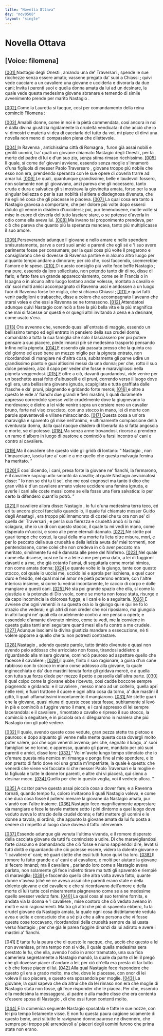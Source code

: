 ```yaml
---
title: "Novella Ottava"
day: "nov0508"
layout: "single"
---
```

<div id="nov0508" type="novella" who="filomena">
 <h1>
  Novella Ottava
 </h1>
 <p>
  <h2>
   [Voice: filomena]
  </h2>
 </p>
 <argument>
  <p>
   <a href="{{ site.baseurl }}enDecameron/nov0508#p05080001" id="p05080001">
    [001]
   </a>
   <name persref="nastagio" type="person">
    Nastagio degli Onesti
   </name>
   , amando una de'
   <name persref="traversari" type="person">
    Traversari
   </name>
   , spende le sue ricchezze senza essere amato; vassene pregato da' suoi a
   <name placeref="chiassi" type="place">
    Chiassi
   </name>
   ; quivi vede cacciare a un cavaliere una giovane e ucciderla e divorarla da due cani; Invita i parenti suoi e quella donna amata da lui ad un desinare, la quale vede questa medesima giovane sbranare e temendo di simile avvenimento prende per marito
   <name persref="nastagio" type="person">
    Nastagio
   </name>
   .
  </p>
 </argument>
 <div3 type="commentary" who="author">
  <p>
   <a href="{{ site.baseurl }}enDecameron/nov0508#p05080002" id="p05080002">
    [002]
   </a>
   Come la
   <name persref="lauretta" type="person">
    Lauretta
   </name>
   si tacque, cos&iacute; per comandamento della
   <name persref="fiammetta" type="person">
    reina
   </name>
   cominci&ograve;
   <name persref="filomena" type="person">
    Filomena
   </name>
   :
  </p>
 </div3>
 <div3 type="commentary" who="filomena">
  <p>
   <a href="{{ site.baseurl }}enDecameron/nov0508#p05080003" id="p05080003">
    [003]
   </a>
   Amabili donne, come in noi &egrave; la piet&agrave; commendata, cos&iacute; ancora in noi &egrave; dalla divina giustizia rigidamente la crudelt&agrave; vendicata: il che acci&ograve; che io vi dimostri e materia vi dea di cacciarla del tutto da voi, mi piace di dirvi una novella non meno di compassion piena che dilettevole.
  </p>
 </div3>
 <p>
  <a href="{{ site.baseurl }}enDecameron/nov0508#p05080004" id="p05080004">
   [004]
  </a>
  In
  <name placeref="ravenna" type="place">
   Ravenna
  </name>
  , antichissima citt&agrave; di
  <name placeref="romagna" type="place">
   Romagna
  </name>
  , furon gi&agrave; assai nobili e gentili uomini, tra' quali un giovane chiamato
  <name persref="nastagio" type="person">
   Nastagio degli Onesti
  </name>
  , per la morte del padre di lui e d'un suo zio, senza stima rimaso ricchissimo.
  <a href="{{ site.baseurl }}enDecameron/nov0508#p05080005" id="p05080005">
   [005]
  </a>
  Il quale, s&iacute; come de' giovani avviene, essendo senza moglie s'innamor&ograve; d'una figliuola di messer
  <name persref="paolotraversari" type="person">
   Paolo Traversaro
  </name>
  , giovane troppo pi&uacute; nobile che esso non era, prendendo speranza con le sue opere di doverla trarre ad amar lui.
  <a href="{{ site.baseurl }}enDecameron/nov0508#p05080006" id="p05080006">
   [006]
  </a>
  Le quali, quantunque grandissime, belle e laudevoli fossero, non solamente non gli giovavano, anzi pareva che gli nocessero, tanto cruda e dura e salvatica gli si mostrava la giovinetta amata, forse per la sua singular bellezza o per la sua nobilt&agrave; s&iacute; altiera e disdegnosa divenuta, che n&eacute; egli n&eacute; cosa che gli piacesse le piaceva.
  <a href="{{ site.baseurl }}enDecameron/nov0508#p05080007" id="p05080007">
   [007]
  </a>
  La qual cosa era tanto a
  <name persref="nastagio" type="person">
   Nastagio
  </name>
  gravosa a comportare, che per dolore pi&uacute; volte dopo essersi doluto gli venne in disidero d'uccidersi; poi, pur tenendosene, molte volte si mise in cuore di doverla del tutto lasciare stare, o se potesse d'averla in odio come ella aveva lui.
  <a href="{{ site.baseurl }}enDecameron/nov0508#p05080008" id="p05080008">
   [008]
  </a>
  Ma invano tal proponimento prendeva, per ci&ograve; che pareva che quanto pi&uacute; la speranza mancava, tanto pi&uacute; multiplicasse il suo amore.
 </p>
 <p>
  <a href="{{ site.baseurl }}enDecameron/nov0508#p05080009" id="p05080009">
   [009]
  </a>
  Perseverando adunque il giovane e nello amare e nello spendere smisuratamente, parve a certi suoi amici e parenti che egli s&eacute; e 'l suo avere parimente fosse per consumare; per la qual cosa pi&uacute; volte il pregarono e consigliarono che si dovesse di
  <name placeref="ravenna" type="place">
   Ravenna
  </name>
  partire e in alcuno altro luogo per alquanto tempo andare a dimorare; per ci&ograve; che, cos&iacute; faccendo, scemerebbe l'amore e le spese.
  <a href="{{ site.baseurl }}enDecameron/nov0508#p05080010" id="p05080010">
   [010]
  </a>
  Di questo consiglio pi&uacute; volte fece beffe
  <name persref="nastagio" type="person">
   Nastagio
  </name>
  ; ma pure, essendo da loro sollecitato, non potendo tanto dir di no, disse di farlo; e fatto fare un grande apparecchiamento, come se in
  <name placeref="francia" type="place">
   Francia
  </name>
  o in
  <name placeref="spagna" type="place">
   Ispagna
  </name>
  o in alcuno altro luogo lontano andar volesse, montato a cavallo e da' suoi molti amici accompagnato di
  <name placeref="ravenna" type="place">
   Ravenna
  </name>
  usc&iacute; e andossen a un luogo fuor di
  <name placeref="ravenna" type="place">
   Ravenna
  </name>
  forse tre miglia, che si chiama
  <name placeref="chiassi" type="place">
   Chiassi
  </name>
  ;
  <a href="{{ site.baseurl }}enDecameron/nov0508#p05080011" id="p05080011">
   [011]
  </a>
  e quivi fatti venir padiglioni e trabacche, disse a coloro che accompagnato l'aveano che starsi volea e che essi a
  <name placeref="ravenna" type="place">
   Ravenna
  </name>
  se ne tornassono.
  <a href="{{ site.baseurl }}enDecameron/nov0508#p05080012" id="p05080012">
   [012]
  </a>
  Attendatosi adunque quivi
  <name persref="nastagio" type="person">
   Nastagio
  </name>
  cominci&ograve; a fare la pi&uacute; bella vita e la pi&uacute; magnifica che mai si facesse or questi e or quegli altri invitando a cena e a desinare, come usato s'era.
 </p>
 <p>
  <a href="{{ site.baseurl }}enDecameron/nov0508#p05080013" id="p05080013">
   [013]
  </a>
  Ora avvenne che, venendo quasi all'entrata di maggio, essendo un bellissimo tempo ed egli entrato in pensiero della sua crudel donna, comandato a tutta la sua famiglia che solo il lasciassero per pi&uacute; potere pensare a suo piacere, piede innanzi pi&egrave; s&eacute; medesimo trasport&ograve; pensando infino nella pigneta.
  <a href="{{ site.baseurl }}enDecameron/nov0508#p05080014" id="p05080014">
   [014]
  </a>
  E essendo gi&agrave; passata presso che la quinta ora del giorno ed esso bene un mezzo miglio per la pigneta entrato, non ricordandosi di mangiare n&eacute; d'altra cosa, subitamente gli parve udire un grandissimo pianto e guai altissimi messi da una donna; per che, rotto il suo dolce pensiero, alz&ograve; il capo per veder che fosse e maravigliossi nella pigneta veggendosi.
  <a href="{{ site.baseurl }}enDecameron/nov0508#p05080015" id="p05080015">
   [015]
  </a>
  E oltre a ci&ograve;, davanti guardandosi, vide venire per un boschetto assai folto d'albuscelli e di pruni, correndo verso il luogo dove egli era, una bellissima giovane ignuda, scapigliata e tutta graffiata dalle frasche e da' pruni, piagnendo e gridando forte merc&eacute;;
  <a href="{{ site.baseurl }}enDecameron/nov0508#p05080016" id="p05080016">
   [016]
  </a>
  e oltre a questo le vide a' fianchi due grandi e fieri mastini, li quali duramente appresso correndole spesse volte crudelmente dove la giugnevano la mordevano; e dietro a lei vide venire sopra un corsiere nero un
  <name persref="guidoanastagi" type="person">
   cavalier
  </name>
  bruno, forte nel viso crucciato, con uno stocco in mano, lei di morte con parole spaventevoli e villane minacciando.
  <a href="{{ site.baseurl }}enDecameron/nov0508#p05080017" id="p05080017">
   [017]
  </a>
  Questa cosa a un'ora maraviglia e spavento gli mise nell'animo, e ultimamente compassione della sventurata donna, dalla qual nacque disidero di liberarla da s&iacute; fatta angoscia e morte, se el potesse.
  <a href="{{ site.baseurl }}enDecameron/nov0508#p05080018" id="p05080018">
   [018]
  </a>
  Ma senza arme trovandosi, ricorse a prendere un ramo d'albero in luogo di bastone e cominci&ograve; a farsi incontro a' cani e contro al cavaliere.
 </p>
 <p>
  <a href="{{ site.baseurl }}enDecameron/nov0508#p05080019" id="p05080019">
   [019]
  </a>
  Ma il
  <name persref="guidoanastagi" type="person">
   cavaliere
  </name>
  che questo vide gli grid&ograve; di lontano:
  <q direct="unspecified" who="guidoanastagi">
   <name persref="nastagio" type="person">
    Nastagio
   </name>
   , non t'impacciare, lascia fare a' cani e a me quello che questa malvagia femina ha meritato.
  </q>
 </p>
 <p>
  <a href="{{ site.baseurl }}enDecameron/nov0508#p05080020" id="p05080020">
   [020]
  </a>
  E cos&iacute; dicendo, i cani, presa forte la giovane ne' fianchi, la fermarono, e il
  <name persref="guidoanastagi" type="person">
   cavaliere
  </name>
  sopragiunto smont&ograve; da cavallo; al quale
  <name persref="nastagio" type="person">
   Nastagio
  </name>
  avvicinatosi disse:
  <q direct="unspecified" who="nastagio">
   Io non so chi tu ti se', che me cos&iacute; cognosci ma tanto ti dico che gran vilt&agrave; &egrave; d'un cavaliere armato volere uccidere una femina ignuda, e averle i cani alle coste messi come se ella fosse una fiera salvatica: io per certo la difender&ograve; quant'io potr&ograve;.
  </q>
 </p>
 <p>
  <a href="{{ site.baseurl }}enDecameron/nov0508#p05080021" id="p05080021">
   [021]
  </a>
  Il
  <name persref="guidoanastagi" type="person">
   cavaliere
  </name>
  allora disse:
  <name persref="nastagio" type="person">
   Nastagio
  </name>
  , io fui d'una medesima terra teco, ed eri tu ancora piccol fanciullo quando io, il quale fui chiamato messer
  <name persref="guidoanastagi" type="person">
   Guido degli Anastagi
  </name>
  , era troppo pi&uacute; innamorato di costei che tu ora non se' di quella de'
  <name persref="traversari" type="person">
   Traversari
  </name>
  ; e per la sua fierezza e crudelt&agrave; and&ograve; s&iacute; la mia sciagura, che io un d&iacute; con questo stocco, il quale tu mi vedi in mano, come disperato m'uccisi, e sono alle pene eternali dannato.
  <a href="{{ site.baseurl }}enDecameron/nov0508#p05080022" id="p05080022">
   [022]
  </a>
  N&eacute; stette poi guari tempo che costei, la qual della mia morte fu lieta oltre misura, mor&iacute;, e per lo peccato della sua crudelt&agrave; e della letizia avuta de' miei tormenti, non pentendosene, come colei che non credeva in ci&ograve; aver peccato ma meritato, similmente fu ed &egrave; dannata alle pene del Ninferno.
  <a href="{{ site.baseurl }}enDecameron/nov0508#p05080023" id="p05080023">
   [023]
  </a>
  Nel quale come ella discese, cos&iacute; ne fu e a lei e a me per pena dato, a lei di fuggirmi davanti e a me, che gi&agrave; cotanto l'amai, di seguitarla come mortal nimica, non come amata donna;
  <a href="{{ site.baseurl }}enDecameron/nov0508#p05080024" id="p05080024">
   [024]
  </a>
  e quante volte io la giungo, tante con questo stocco, col quale io uccisi me, uccido lei e aprola per ischiena, e quel cuor duro e freddo, nel qual mai n&eacute; amor n&eacute; piet&agrave; poterono entrare, con l'altre interiora insieme, s&iacute; come tu vedrai incontanente, le caccio di corpo e dolle mangiare a questi cani.
  <a href="{{ site.baseurl }}enDecameron/nov0508#p05080025" id="p05080025">
   [025]
  </a>
  N&eacute; sta poi grande spazio che ella, s&iacute; come la giustizia e la potenzia di Dio vuole, come se morta non fosse stata, risurge e da capo incomincia la dolorosa fugga, e i cani e io a seguitarla.
  <a href="{{ site.baseurl }}enDecameron/nov0508#p05080026" id="p05080026">
   [026]
  </a>
  E avviene che ogni venerd&iacute; in su questa ora io la giungo qui e qui ne fo lo strazio che vederai; e gli altri d&iacute; non creder che noi riposiamo, ma giungola in altri luoghi ne' quali ella crudelmente contro a me pens&ograve; o oper&ograve;; e essendole d'amante divenuto nimico, come tu vedi, me la conviene in questa guisa tanti anni seguitare quanti mesi ella fu contro a me crudele.
  <a href="{{ site.baseurl }}enDecameron/nov0508#p05080027" id="p05080027">
   [027]
  </a>
  Adunque lasciami la divina giustizia mandare a essecuzione, n&eacute; ti volere opporre a quello che tu non potresti contrastare.
 </p>
 <p>
  <a href="{{ site.baseurl }}enDecameron/nov0508#p05080028" id="p05080028">
   [028]
  </a>
  <name persref="nastagio" type="person">
   Nastagio
  </name>
  , udendo queste parole, tutto timido divenuto e quasi non avendo pelo addosso che arricciato non fosse, tirandosi addietro e riguardando alla misera giovane, cominci&ograve; pauroso ad aspettare quello che facesse il
  <name persref="guidoanastagi" type="person">
   cavaliere
  </name>
  ;
  <a href="{{ site.baseurl }}enDecameron/nov0508#p05080029" id="p05080029">
   [029]
  </a>
  il quale, finito il suo ragionare, a guisa d'un cane rabbioso con lo stocco in mano corse addosso alla giovane, la quale inginocchiata e da' due mastini tenuta forte gli gridava merc&eacute;, e a quella con tutta sua forza diede per mezzo il petto e passolla dall'altra parte.
  <a href="{{ site.baseurl }}enDecameron/nov0508#p05080030" id="p05080030">
   [030]
  </a>
  Il qual colpo come la giovane ebbe ricevuto, cos&iacute; cadde boccone sempre piagnendo e gridando: e il
  <name persref="guidoanastagi" type="person">
   cavaliere
  </name>
  , messo mano ad un coltello, quella apr&iacute; nelle reni, e fuori trattone il cuore e ogni altra cosa da torno, a' due mastini il gitt&ograve;, li quali affamatissimi incontanente il mangiarono.
  <a href="{{ site.baseurl }}enDecameron/nov0508#p05080031" id="p05080031">
   [031]
  </a>
  N&eacute; stette guari che la giovane, quasi niuna di queste cose stata fosse, subitamente si lev&ograve; in pi&egrave; e cominci&ograve; a fuggire verso il mare, e i cani appresso di lei sempre lacerandola: e il
  <name persref="guidoanastagi" type="person">
   cavaliere
  </name>
  , rimontato a cavallo e ripreso il suo stocco, la cominci&ograve; a seguitare, e in picciola ora si dileguarono in maniera che pi&uacute;
  <name persref="nastagio" type="person">
   Nastagio
  </name>
  non gli pot&eacute; vedere.
 </p>
 <p>
  <a href="{{ site.baseurl }}enDecameron/nov0508#p05080032" id="p05080032">
   [032]
  </a>
  Il quale, avendo queste cose vedute, gran pezza stette tra pietoso e pauroso: e dopo alquanto gli venne nella mente questa cosa dovergli molto poter valere, poi che ogni venerd&iacute; avvenia; per che, segnato il luogo, a' suoi famigliari se ne torn&ograve;, e appresso, quando gli parve, mandato per pi&uacute; suoi parenti e amici, disse loro:
  <a href="{{ site.baseurl }}enDecameron/nov0508#p05080033" id="p05080033">
   [033]
  </a>
  <q direct="unspecified" who="nastagio">
   Voi m'avete lungo tempo stimolato che io d'amare questa mia nemica mi rimanga e ponga fine al mio spendere, e io son presto di farlo dove voi una grazia m'impetriate, la quale &egrave; questa: che venerd&iacute; che viene voi facciate s&iacute; che messer
   <name persref="paolotraversari" type="person">
    Paolo Traversari
   </name>
   e la moglie e la figliuola e tutte le donne lor parenti, e altre chi vi piacer&agrave;, qui sieno a desinar meco.
   <a href="{{ site.baseurl }}enDecameron/nov0508#p05080034" id="p05080034">
    [034]
   </a>
   Quello per che io questo voglia, voi il vedrete allora.
  </q>
 </p>
 <p>
  <a href="{{ site.baseurl }}enDecameron/nov0508#p05080035" id="p05080035">
   [035]
  </a>
  A costor parve questa assai piccola cosa a dover fare; e a
  <name placeref="ravenna" type="place">
   Ravenna
  </name>
  tornati, quando tempo fu, coloro invitarono li quali
  <name persref="nastagio" type="person">
   Nastagio
  </name>
  voleva, e come che dura cosa fosse il potervi menare la giovane da
  <name persref="nastagio" type="person">
   Nastagio
  </name>
  amata, pur v'and&ograve; con l'altre insieme.
  <a href="{{ site.baseurl }}enDecameron/nov0508#p05080036" id="p05080036">
   [036]
  </a>
  <name persref="nastagio" type="person">
   Nastagio
  </name>
  fece magnificamente apprestare da mangiare e fece le tavole mettere sotto i pini dintorno a quel luogo dove veduto aveva lo strazio della crudel donna; e fatti mettere gli uomini e le donne a tavola, s&iacute; ordin&ograve;, che appunto la giovane amata da lui fu posta a sedere di rimpetto al luogo dove doveva il fatto intervenire.
 </p>
 <p>
  <a href="{{ site.baseurl }}enDecameron/nov0508#p05080037" id="p05080037">
   [037]
  </a>
  Essendo adunque gi&agrave; venuta l'ultima vivanda, e il romore disperato della cacciata giovane da tutti fu cominciato a udire. Di che maravigliandosi forte ciascuno e domandando che ci&ograve; fosse e niuno sappiendol dire, levatisi tutti diritti e riguardando che ci&ograve; potesse essere, videro la dolente giovane e 'l
  <name persref="guidoanastagi" type="person">
   cavaliere
  </name>
  e' cani; n&eacute; guari stette che essi tutti furon quivi tra loro.
  <a href="{{ site.baseurl }}enDecameron/nov0508#p05080038" id="p05080038">
   [038]
  </a>
  Il romore fu fatto grande e a' cani e al cavaliere, e molti per aiutare la giovane si fecero innanzi; ma il
  <name persref="guidoanastagi" type="person">
   cavaliere
  </name>
  , parlando loro come a
  <name persref="nastagio" type="person">
   Nastagio
  </name>
  aveva parlato, non solamente gli fece indietro tirare ma tutti gli spavent&ograve; e riempi&eacute; di maraviglia;
  <a href="{{ site.baseurl }}enDecameron/nov0508#p05080039" id="p05080039">
   [039]
  </a>
  e faccendo quello che altra volta aveva fatto, quante donne v'aveva (ch&eacute; ve ne aveva assai che parenti erano state e della dolente giovane e del cavaliere e che si ricordavano dell'amore e della morte di lui) tutte cos&iacute; miseramente piagnevano come se a se medesime quello avesser veduto fare.
  <a href="{{ site.baseurl }}enDecameron/nov0508#p05080040" id="p05080040">
   [040]
  </a>
  La qual cosa al suo termine fornita, e andata via la donna e 'l
  <name persref="guidoanastagi" type="person">
   cavaliere
  </name>
  , mise costoro che ci&ograve; veduto aveano in molti e varii ragionamenti. Ma tra gli altri che pi&uacute; di spavento ebbero, fu la crudel giovane da
  <name persref="nastagio" type="person">
   Nastagio
  </name>
  amata, la quale ogni cosa distintamente veduta avea e udita e conosciuto che a s&eacute; pi&uacute; che a altra persona che vi fosse queste cose toccavano, ricordandosi della crudelt&agrave; sempre da lei usata verso
  <name persref="nastagio" type="person">
   Nastagio
  </name>
  ; per che gi&agrave; le parea fuggire dinanzi da lui adirato e avere i mastini a' fianchi.
 </p>
 <p>
  <a href="{{ site.baseurl }}enDecameron/nov0508#p05080041" id="p05080041">
   [041]
  </a>
  E tanta fu la paura che di questo le nacque, che, acci&ograve; che questo a lei non avvenisse, prima tempo non si vide, il quale quella medesima sera prestato le fu, che ella, avendo l'odio in amor tramutato, una sua fida cameriera segretamente a
  <name persref="nastagio" type="person">
   Nastagio
  </name>
  mand&ograve;, la quale da parte di lei il preg&ograve; che gli dovesse piacer d'andare a lei, per ci&ograve; ch'ella era presta di far tutto ci&ograve; che fosse piacer di lui.
  <a href="{{ site.baseurl }}enDecameron/nov0508#p05080042" id="p05080042">
   [042]
  </a>
  Alla qual
  <name persref="nastagio" type="person">
   Nastagio
  </name>
  fece rispondere che questo gli era a grado molto, ma che, dove le piacesse, con onor di lei voleva il suo piacere, e questo era sposandola per moglie.
  <a href="{{ site.baseurl }}enDecameron/nov0508#p05080043" id="p05080043">
   [043]
  </a>
  La giovane, la qual sapeva che da altrui che da lei rimaso non era che moglie di
  <name persref="nastagio" type="person">
   Nastagio
  </name>
  stata non fosse, gli fece risponder che le piacea. Per che, essendo ella medesima la messaggera, al padre e alla madre disse che era contenta d'essere sposa di
  <name persref="nastagio" type="person">
   Nastagio
  </name>
  , di che essi furon contenti molto.
 </p>
 <p>
  <a href="{{ site.baseurl }}enDecameron/nov0508#p05080044" id="p05080044">
   [044]
  </a>
  E la domenica seguente
  <name persref="nastagio" type="person">
   Nastagio
  </name>
  sposatala e fatte le sue nozze, con lei pi&uacute; tempo lietamente visse. E non fu questa paura cagione solamente di questo bene, anzi s&iacute; tutte le ravignane donne paurose ne divennero, che sempre poi troppo pi&uacute; arrendevoli a' piaceri degli uomini furono che prima state non erano.
 </p>
</div>